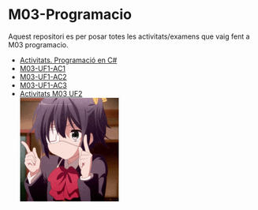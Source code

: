 ﻿# M03-Programacio
Aquest repositori es per posar totes les activitats/examens que vaig fent a M03 programacio.
- [Activitats. Programació en C#](https://github.com/jordisanchoitb/M03-Programacio/tree/master/Activitats.%20Programaci%C3%B3%20en%20C%23)  
- [M03-UF1-AC1](https://github.com/jordisanchoitb/M03-Programacio/tree/master/M03-UF1-AC1)  
- [M03-UF1-AC2](https://github.com/jordisanchoitb/M03-Programacio/tree/master/M03-UF1-AC2)  
- [M03-UF1-AC3](https://github.com/jordisanchoitb/M03-Programacio/tree/master/M03-UF1-AC3)  
- [Activitats M03 UF2](https://github.com/jordisanchoitb/M03-Programacio/tree/master/M03.UF2.%20Activitats)  
![ImgRikka](src_md/rikka.gif)
